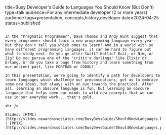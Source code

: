 title=Busy Developer's Guide to Languages You Should Know (But Don't)
type=talk
audience=For any intermediate developer (2 or more years) audience
tags=presentation, concepts,history,developer
date=2024-04-25
status=published
~~~~~~

In the "Pragmatic Programmer", Dave Thomas and Andy Hunt suggest that every programmer should learn a new programming language every year--but they don't tell you which ones to learn! And in a world with so many different programming languages, it can be hard to figure out what to study next. Do you go after Swift? Kotlin? Rust, or Nim, or Zig? Do you pursue one of the "critic's darlings" like Elixir or Erlang, or do you take a page from history and learn something from our ancient past, like FORTRAN or COBOL?

In this presentation, we're going to identify a path for developers to learn languages which challenge our preconceptions, get us to embrace some new ideas, but always with an eye towards the practical. After all, learning an obscure language is fun, but learning an obscure language that helps open our minds to wild new concepts that we can use in our everyday work... that's gold.
    
<hr />

Slides: [HTML](http://slides.newardassociates.com/BusyDevsGuide/ShouldKnowLanguages.html) | [PPTX](http://slides.newardassociates.com/BusyDevsGuide/ShouldKnowLanguages.pptx)
